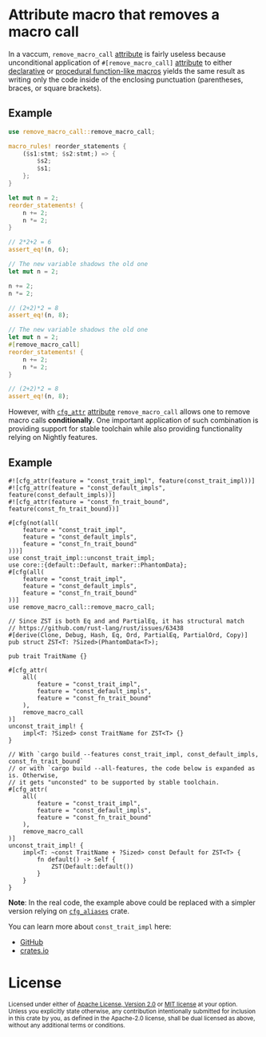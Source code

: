 # Attribute macro that removes a macro call

In a vaccum, `remove_macro_call` [attribute] is fairly useless because unconditional application of `#[remove_macro_call]` [attribute] to either [declarative](https://blog.logrocket.com/macros-in-rust-a-tutorial-with-examples/#declarativemacrosinrust) or [procedural function-like macros][proc macro] yields the same result as writing only the code inside of the enclosing punctuation (parentheses, braces, or square brackets).

## Example

```rust
use remove_macro_call::remove_macro_call;

macro_rules! reorder_statements {
    ($s1:stmt; $s2:stmt;) => {
        $s2;
        $s1;
    };
}

let mut n = 2;
reorder_statements! {
    n += 2;
    n *= 2;
}

// 2*2+2 = 6
assert_eq!(n, 6);

// The new variable shadows the old one
let mut n = 2;

n += 2;
n *= 2;

// (2+2)*2 = 8
assert_eq!(n, 8);

// The new variable shadows the old one
let mut n = 2;
#[remove_macro_call]
reorder_statements! {
    n += 2;
    n *= 2;
}

// (2+2)*2 = 8
assert_eq!(n, 8);
```

However, with [`cfg_attr`] [attribute] `remove_macro_call` allows one to remove macro calls **conditionally**. One important application of such combination is providing support for stable toolchain while also providing functionality relying on Nightly features.

## Example

```rust, ignore
#![cfg_attr(feature = "const_trait_impl", feature(const_trait_impl))]
#![cfg_attr(feature = "const_default_impls", feature(const_default_impls))]
#![cfg_attr(feature = "const_fn_trait_bound", feature(const_fn_trait_bound))]

#[cfg(not(all(
    feature = "const_trait_impl",
    feature = "const_default_impls",
    feature = "const_fn_trait_bound"
)))]
use const_trait_impl::unconst_trait_impl;
use core::{default::Default, marker::PhantomData};
#[cfg(all(
    feature = "const_trait_impl",
    feature = "const_default_impls",
    feature = "const_fn_trait_bound"
))]
use remove_macro_call::remove_macro_call;

// Since ZST is both Eq and and PartialEq, it has structural match
// https://github.com/rust-lang/rust/issues/63438
#[derive(Clone, Debug, Hash, Eq, Ord, PartialEq, PartialOrd, Copy)]
pub struct ZST<T: ?Sized>(PhantomData<T>);

pub trait TraitName {}

#[cfg_attr(
    all(
        feature = "const_trait_impl",
        feature = "const_default_impls",
        feature = "const_fn_trait_bound"
    ),
    remove_macro_call
)]
unconst_trait_impl! {
    impl<T: ?Sized> const TraitName for ZST<T> {}
}

// With `cargo build --features const_trait_impl, const_default_impls, const_fn_trait_bound`
// or with `cargo build --all-features, the code below is expanded as is. Otherwise,
// it gets "unconsted" to be supported by stable toolchain.
#[cfg_attr(
    all(
        feature = "const_trait_impl",
        feature = "const_default_impls",
        feature = "const_fn_trait_bound"
    ),
    remove_macro_call
)]
unconst_trait_impl! {
    impl<T: ~const TraitName + ?Sized> const Default for ZST<T> {
        fn default() -> Self {
            ZST(Default::default())
        }
    }
}
```

**Note**: In the real code, the example above could be replaced with a simpler version relying on [`cfg_aliases`](https://crates.io/crates/cfg_aliases) crate.

You can learn more about `const_trait_impl` here:
* [GitHub](https://github.com/JohnScience/const_trait_impl)
* [crates.io](https://crates.io/crates/const_trait_impl)

# License

<sup>
Licensed under either of <a href="LICENSE-APACHE">Apache License, Version
2.0</a> or <a href="LICENSE-MIT">MIT license</a> at your option.
</sup>

<br>

<sub>
Unless you explicitly state otherwise, any contribution intentionally submitted
for inclusion in this crate by you, as defined in the Apache-2.0 license, shall
be dual licensed as above, without any additional terms or conditions.
</sub>

[attribute]: https://doc.rust-lang.org/reference/attributes.html
[proc macro]: https://blog.logrocket.com/macros-in-rust-a-tutorial-with-examples/#functionlikemacros
[`cfg_attr`]: https://doc.rust-lang.org/reference/conditional-compilation.html#the-cfg_attr-attribute
